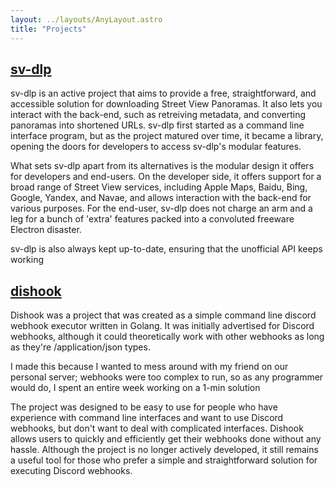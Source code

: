 ```yaml
---
layout: ../layouts/AnyLayout.astro
title: "Projects"
---
```


## [sv-dlp](https://github.com/juanpisss/sv-dlp)

sv-dlp is an active project that aims to provide a free, straightforward, and
accessible solution for downloading Street View Panoramas. It also lets you interact
with the back-end, such as retreiving metadata, and converting panoramas into shortened URLs.
sv-dlp first started as a command line interface program, but as the project matured over
time, it became a library, opening the doors for developers to access sv-dlp's modular
features.

What sets sv-dlp apart from its alternatives is the modular design it offers for developers
and end-users. On the developer side, it offers support for a broad range of Street View
services, including Apple Maps, Baidu, Bing, Google, Yandex, and Navae, and allows
interaction with the back-end for various purposes. For the end-user, sv-dlp does
not charge an arm and a leg for a bunch of 'extra' features packed into a
convoluted freeware Electron disaster.

sv-dlp is also always kept up-to-date, ensuring that the unofficial API keeps working

## [dishook](https://github.com/juanpisss/dishook)

Dishook was a project that was created as a simple command line discord webhook
executor written in Golang. It was initially advertised for Discord webhooks, although
it could theoretically work with other webhooks as long as they're /application/json types.

I made this because I wanted to mess around with my friend on our
personal server; webhooks were too complex to run, so as any programmer
would do, I spent an entire week working on a 1-min solution

The project was designed to be easy to use for people who have experience
with command line interfaces and want to use Discord webhooks, but don't
want to deal with complicated interfaces. Dishook allows users to quickly
and efficiently get their webhooks done without any hassle. Although the
project is no longer actively developed, it still remains a
useful tool for those who prefer a simple and straightforward solution
for executing Discord webhooks.
